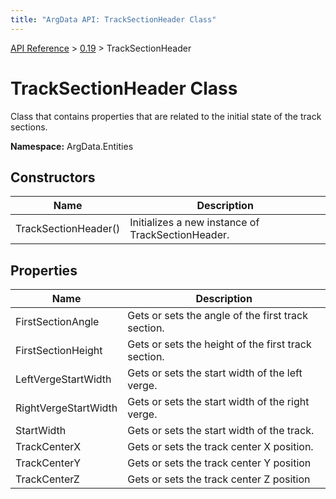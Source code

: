 ```yaml
---
title: "ArgData API: TrackSectionHeader Class"
---
```


[API Reference](/argdata/api) &gt; [0.19](/argdata/api/0.19) &gt; TrackSectionHeader

# TrackSectionHeader Class

Class that contains properties that are related to the initial state of the track sections.

**Namespace:** ArgData.Entities

## Constructors

<table class="table table-bordered table-striped ">
<thead>
  <tr>
    <th>Name</th>
    <th>Description</th>
  </tr>
</thead>
<tbody>
  <tr>
    <td>TrackSectionHeader()</td>
    <td>Initializes a new instance of TrackSectionHeader.</td>
  </tr>
</tbody>
</table>


## Properties

<table class="table table-bordered table-striped ">
<thead>
  <tr>
    <th>Name</th>
    <th>Description</th>
  </tr>
</thead>
<tbody>
  <tr>
    <td>FirstSectionAngle</td>
    <td>Gets or sets the angle of the first track section.</td>
  </tr>
  <tr>
    <td>FirstSectionHeight</td>
    <td>Gets or sets the height of the first track section.</td>
  </tr>
  <tr>
    <td>LeftVergeStartWidth</td>
    <td>Gets or sets the start width of the left verge.</td>
  </tr>
  <tr>
    <td>RightVergeStartWidth</td>
    <td>Gets or sets the start width of the right verge.</td>
  </tr>
  <tr>
    <td>StartWidth</td>
    <td>Gets or sets the start width of the track.</td>
  </tr>
  <tr>
    <td>TrackCenterX</td>
    <td>Gets or sets the track center X position.</td>
  </tr>
  <tr>
    <td>TrackCenterY</td>
    <td>Gets or sets the track center Y position</td>
  </tr>
  <tr>
    <td>TrackCenterZ</td>
    <td>Gets or sets the track center Z position</td>
  </tr>
</tbody>
</table>



